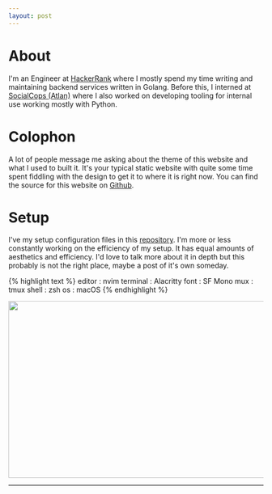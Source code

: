 ```yaml
---
layout: post
---
```


# About
I'm an Engineer at <a href="https://hackerrank.com/" target="_blank">HackerRank</a> where I mostly spend my time writing and maintaining backend services written in Golang. Before this, I interned at <a href="https://atlan.com" target="_blank">SocialCops (Atlan)<a/> where I also worked on developing tooling for internal use working mostly with Python.

# Colophon
A lot of people message me asking about the theme of this website and what I used to built it. It's your typical static website with quite some time spent fiddling with the design to get it to where it is right now. You can find the source for this website on [Github](https://github.com/danishprakash/danishprakash.github.io).

# Setup
I've my setup configuration files in this [repository](https://github.com/danishprakash/dotfiles). I'm more or less constantly working on the efficiency of my setup. It has equal amounts of aesthetics and efficiency. I'd love to talk more about it in depth but this probably is not the right place, maybe a post of it's own someday.

{% highlight text %}
editor      : nvim
terminal    : Alacritty
font        : SF Mono
mux         : tmux
shell       : zsh
os          : macOS
{% endhighlight %}

<img src="https://imgur.com/SehOajN.png" height="350" width="525">

---
